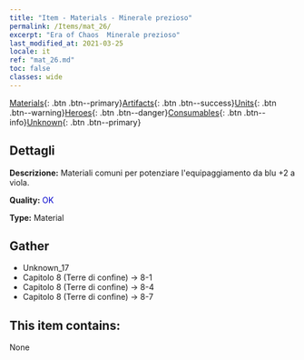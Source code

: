 ```yaml
---
title: "Item - Materials - Minerale prezioso"
permalink: /Items/mat_26/
excerpt: "Era of Chaos  Minerale prezioso"
last_modified_at: 2021-03-25
locale: it
ref: "mat_26.md"
toc: false
classes: wide
---
```

 [Materials](/it/Items/){: .btn .btn--primary}[Artifacts](/it/Items/Artifacts/){: .btn .btn--success}[Units](/it/Items/Units/){: .btn .btn--warning}[Heroes](/it/Items/Heroes/){: .btn .btn--danger}[Consumables](/it/Items/Consumables/){: .btn .btn--info}[Unknown](/it/Items/Unknown/){: .btn .btn--primary}

## Dettagli
 **Descrizione:** Materiali comuni per potenziare l'equipaggiamento da blu +2 a viola.

 **Quality:** <span style="color: #0000CD">OK</span>

 **Type:** Material

## Gather

*    Unknown_17 
*    Capitolo 8 (Terre di confine) -> 8-1 
*    Capitolo 8 (Terre di confine) -> 8-4 
*    Capitolo 8 (Terre di confine) -> 8-7 

## This item contains:

  None

